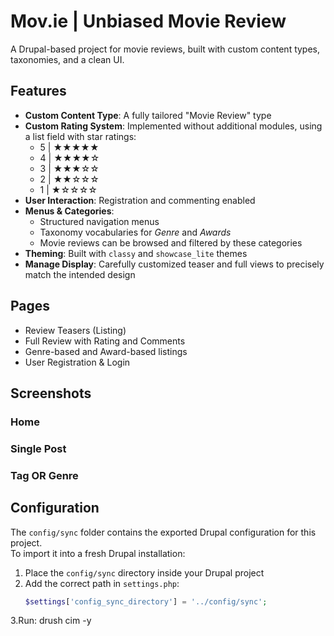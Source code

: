 # Mov.ie | Unbiased Movie Review  

A Drupal-based project for movie reviews, built with custom content types, taxonomies, and a clean UI.  

## Features  
- **Custom Content Type**: A fully tailored "Movie Review" type  
- **Custom Rating System**: Implemented without additional modules, using a list field with star ratings:  
  - 5 | ★★★★★  
  - 4 | ★★★★☆  
  - 3 | ★★★☆☆  
  - 2 | ★★☆☆☆  
  - 1 | ★☆☆☆☆  
- **User Interaction**: Registration and commenting enabled  
- **Menus & Categories**:  
  - Structured navigation menus  
  - Taxonomy vocabularies for *Genre* and *Awards*  
  - Movie reviews can be browsed and filtered by these categories  
- **Theming**: Built with `classy` and `showcase_lite` themes  
- **Manage Display**: Carefully customized teaser and full views to precisely match the intended design  

## Pages  
- Review Teasers (Listing)  
- Full Review with Rating and Comments  
- Genre-based and Award-based listings  
- User Registration & Login  
## Screenshots
### Home 


### Single Post

### Tag OR Genre


## Configuration  
The `config/sync` folder contains the exported Drupal configuration for this project.  
To import it into a fresh Drupal installation:  

1. Place the `config/sync` directory inside your Drupal project  
2. Add the correct path in `settings.php`:  
   ```php
   $settings['config_sync_directory'] = '../config/sync';
3.Run: drush cim -y

